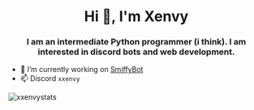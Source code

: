 <h1 align="center">Hi 👋, I'm Xenvy</h1>
<h3 align="center">I am an intermediate Python programmer (i think). I am interested in discord bots and web development.</h3>

- 🔭 I’m currently working on [SmiffyBot](https://github.com/SmiffyBot/SmiffyBot)
- 📫 Discord `xxenvy`
<p>
<img align="center" src="https://github-profile-summary-cards.vercel.app/api/cards/profile-details?username=xXenvy&theme=github_dark" alt="xxenvystats"/>
</p>
